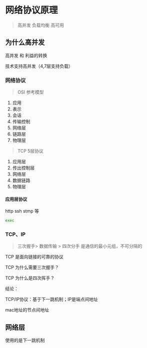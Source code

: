 # 网络协议原理

> 高并发 负载均衡 高可用

## 为什么高并发

高并发 和 利益的转换

技术支持高并发（4,7层支持负载）



### 网络协议

> OSI 参考模型

1. 应用
2. 表示
3. 会话
4. 传输控制
5. 网络层
6. 链路层
7. 物理层

> TCP 5层协议

1. 应用层
2. 传出控制层
3. 网络层
4. 数据链路
5. 物理层

#### 应用层协议

http ssh stmp 等

```bash
exec 
```

### TCP、IP

> 三次握手> 数据传输 > 四次分手   是通信的最小元组，不可分隔的

TCP 是面向链接的可靠的协议

TCP 为什么需要三次握手？

TCP 为什么是四次挥手？

结论：



TCP/IP协议：基于下一跳机制；IP是端点间地址

mac地址的节点间地址



## 网络层

使用的是下一跳机制

